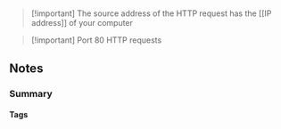 # 

>[!important] The source address  of the HTTP request has the [[IP address]] of your computer

>[!important] Port 80
>HTTP requests


## Notes





### Summary 




#### Tags

